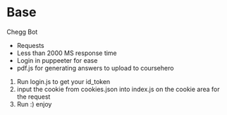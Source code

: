 # Base
 Chegg Bot
 - Requests
 - Less than 2000 MS response time
 - Login in puppeeter for ease
 - pdf.js for generating answers to upload to coursehero



 1. Run login.js to get your id_token
 2. input the cookie from cookies.json into index.js on the cookie area for the request
 3. Run :) enjoy
